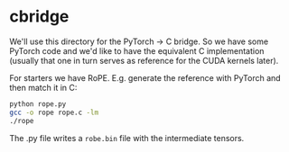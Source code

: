 # cbridge

We'll use this directory for the PyTorch -> C bridge. So we have some PyTorch code and we'd like to have the equivalent C implementation (usually that one in turn serves as reference for the CUDA kernels later).

For starters we have RoPE. E.g. generate the reference with PyTorch and then match it in C:

```bash
python rope.py
gcc -o rope rope.c -lm
./rope
```

The .py file writes a `robe.bin` file with the intermediate tensors.
